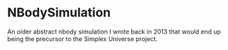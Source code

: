 # NBodySimulation
An older abstract nbody simulation I wrote back in 2013 that would end up being the precursor to the Simplex Universe project.
